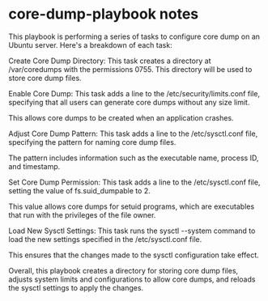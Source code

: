 # core-dump-playbook notes 

This playbook is performing a series of tasks to configure core dump on an Ubuntu server. Here's a breakdown of each task:

Create Core Dump Directory: This task creates a directory at /var/coredumps with the permissions 0755. This directory will be used to store core dump files.

Enable Core Dump: This task adds a line to the /etc/security/limits.conf file, specifying that all users can generate core dumps without any size limit. 

This allows core dumps to be created when an application crashes.

Adjust Core Dump Pattern: This task adds a line to the /etc/sysctl.conf file, specifying the pattern for naming core dump files. 

The pattern includes information such as the executable name, process ID, and timestamp.

Set Core Dump Permission: This task adds a line to the /etc/sysctl.conf file, setting the value of fs.suid_dumpable to 2. 

This value allows core dumps for setuid programs, which are executables that run with the privileges of the file owner.

Load New Sysctl Settings: This task runs the sysctl --system command to load the new settings specified in the /etc/sysctl.conf file. 

This ensures that the changes made to the sysctl configuration take effect.

Overall, this playbook creates a directory for storing core dump files, adjusts system limits and configurations to allow core dumps, and reloads the sysctl settings to apply the changes.
